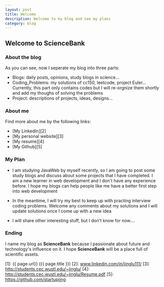 ```yaml
---
layout: post
title: Welcome
description: Welcome to my blog and see my plans
category: blog
---
```


## Welcome to ScienceBank

### About the blog
As you can see, now I seperate my blog into three parts:

* Blogs: daily posts, opinions, study blogs in science...
* Coding_Problems: my solutions of cc150, leetcode, project Euler...
Currently, this part only contains codes but I will re-orgnize them shortly and add my thoughs of solving the problems
* Project: descriptions of projects, ideas, designs...

### About me
Find more about me by the following links:

* [My LinkedIn][2]
* [My personal website][3]
* [My resume][4]
* [My Github][5]


### My Plan

* I am studying JavaWeb by myself recently, so I am going to post some study blogs and
discuss about some projects that I have completed. I am a new learner in web development 
and I don't have any experience before. I hope my blogs can help people like me have a better
first step into web development

* In the meantime, I will try my best to keep up with practing interview coding problems.
Welcome any comments about my solutions and I will update solutions once I come up with a new idea

* I will share other interesting stuff, but I don't know for now....

### Ending
I name my blog as **ScienceBank** because I passionate about future and technology's influence on it.
I hope **ScienceBank** will be a place full of scientific assets.



[startupjing]:    http://startupjing.github.io  "startupjing"
[1]: {{ page.url}}  ({{ page.title }})
[2]: www.linkedin.com/in/jinglu111/
[3]: http://students.cec.wustl.edu/~jinglu/
[4]: http://students.cec.wustl.edu/~jinglu/Resume.pdf
[5]: https://github.com/startupjing
